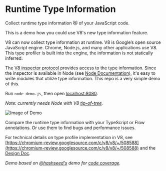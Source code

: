 
# Runtime Type Information

Collect runtime type information 😻 of your JavaScript code.

This is a demo how you could use V8's new type information feature.

V8 can now collect type information at runtime. V8 is Google’s open source JavaScript engine. Chrome, Node.js, and many other applications use V8. This type profiler is built into the engine, the information is not statically inferred.

The [V8 inspector protocol](https://chromedevtools.github.io/devtools-protocol/v8/Profiler/#method-startTypeProfile) provides access to the type information. Since the inspector is available in Node (see [Node Documentation](https://nodejs.org/dist/latest-v8.x/docs/api/inspector.html)), it's easy to write modules that utilize type information. This repo is a very simple demo of this.

Run `node demo.js`, then open [localhost:8080](http://localhost:8080). 

*Note: currently needs Node with V8 [tip-of-tree](https://github.com/v8/node).* 

![Image of Demo](https://raw.githubusercontent.com/fhinkel/type-profile/master/images/demo.png)

Compare the runtime type information with your TypeScript or Flow annotations. Or use 
them to find bugs and performance issues. 

For technical details on type profile implementation in V8, see [https://chromium-review.googlesource.com/c/v8/v8/+/508588](https://chromium-review.googlesource.com/c/v8/v8/+/508588) and the [Design Doc](https://docs.google.com/document/d/1JY7pUCAk8gegyi6UkIdln6j_AeJqQucZg92advaMJY4/edit?usp=sharing).

*Demo based on [@hashseed's](https://github.com/hashseed) demo for [code coverage](https://github.com/hashseed/node-coverage-demo).*
